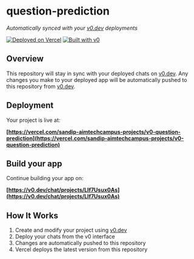 # question-prediction

*Automatically synced with your [v0.dev](https://v0.dev) deployments*

[![Deployed on Vercel](https://img.shields.io/badge/Deployed%20on-Vercel-black?style=for-the-badge&logo=vercel)](https://vercel.com/sandip-aimtechcampus-projects/v0-question-prediction)
[![Built with v0](https://img.shields.io/badge/Built%20with-v0.dev-black?style=for-the-badge)](https://v0.dev/chat/projects/Llf7Usux0As)

## Overview

This repository will stay in sync with your deployed chats on [v0.dev](https://v0.dev).
Any changes you make to your deployed app will be automatically pushed to this repository from [v0.dev](https://v0.dev).

## Deployment

Your project is live at:

**[https://vercel.com/sandip-aimtechcampus-projects/v0-question-prediction](https://vercel.com/sandip-aimtechcampus-projects/v0-question-prediction)**

## Build your app

Continue building your app on:

**[https://v0.dev/chat/projects/Llf7Usux0As](https://v0.dev/chat/projects/Llf7Usux0As)**

## How It Works

1. Create and modify your project using [v0.dev](https://v0.dev)
2. Deploy your chats from the v0 interface
3. Changes are automatically pushed to this repository
4. Vercel deploys the latest version from this repository
